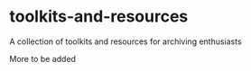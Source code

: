 # toolkits-and-resources
A collection of toolkits and resources for archiving enthusiasts

More to be added
